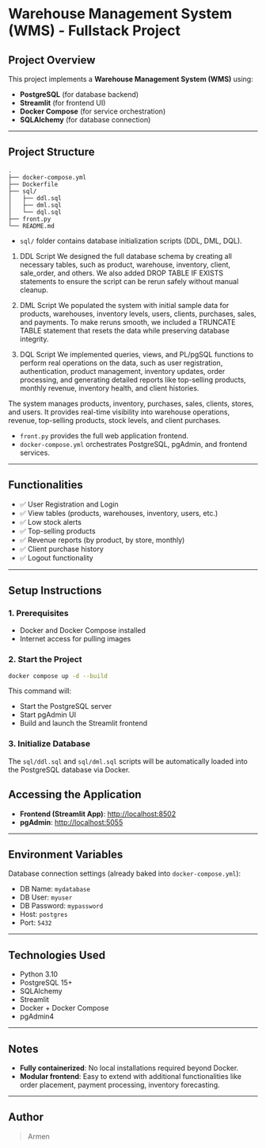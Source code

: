 
# Warehouse Management System (WMS) - Fullstack Project

## Project Overview

This project implements a **Warehouse Management System (WMS)** using:
- **PostgreSQL** (for database backend)
- **Streamlit** (for frontend UI)
- **Docker Compose** (for service orchestration)
- **SQLAlchemy** (for database connection)

---

## Project Structure

```
.
├── docker-compose.yml
├── Dockerfile
├── sql/
│   ├── ddl.sql
│   ├── dml.sql
│   └── dql.sql
├── front.py
└── README.md
```

- `sql/` folder contains database initialization scripts (DDL, DML, DQL).

1. DDL Script
We designed the full database schema by creating all necessary tables, such as product, warehouse, inventory, client, sale_order, and others. We also added DROP TABLE IF EXISTS statements to ensure the script can be rerun safely without manual cleanup.


2. DML Script
We populated the system with initial sample data for products, warehouses, inventory levels, users, clients, purchases, sales, and payments. To make reruns smooth, we included a TRUNCATE TABLE statement that resets the data while preserving database integrity.


3. DQL Script
We implemented queries, views, and PL/pgSQL functions to perform real operations on the data, such as user registration, authentication, product management, inventory updates, order processing, and generating detailed reports like top-selling products, monthly revenue, inventory health, and client histories.


The system manages products, inventory, purchases, sales, clients, stores, and users. It provides real-time visibility into warehouse operations, revenue, top-selling products, stock levels, and client purchases.


- `front.py` provides the full web application frontend.
- `docker-compose.yml` orchestrates PostgreSQL, pgAdmin, and frontend services.

---

## Functionalities

- ✅ User Registration and Login
- ✅ View tables (products, warehouses, inventory, users, etc.)
- ✅ Low stock alerts
- ✅ Top-selling products
- ✅ Revenue reports (by product, by store, monthly)
- ✅ Client purchase history
- ✅ Logout functionality

---

## Setup Instructions

### 1. Prerequisites
- Docker and Docker Compose installed
- Internet access for pulling images

### 2. Start the Project
```bash
docker compose up -d --build
```

This command will:
- Start the PostgreSQL server
- Start pgAdmin UI
- Build and launch the Streamlit frontend

### 3. Initialize Database
The `sql/ddl.sql` and `sql/dml.sql` scripts will be automatically loaded into the PostgreSQL database via Docker.

## Accessing the Application

- **Frontend (Streamlit App)**: [http://localhost:8502](http://localhost:8502)
- **pgAdmin**: [http://localhost:5055](http://localhost:5055)

---

## Environment Variables

Database connection settings (already baked into `docker-compose.yml`):
- DB Name: `mydatabase`
- DB User: `myuser`
- DB Password: `mypassword`
- Host: `postgres`
- Port: `5432`

---

## Technologies Used

- Python 3.10
- PostgreSQL 15+
- SQLAlchemy
- Streamlit
- Docker + Docker Compose
- pgAdmin4

---

## Notes

- **Fully containerized**: No local installations required beyond Docker.
- **Modular frontend**: Easy to extend with additional functionalities like order placement, payment processing, inventory forecasting.

---

## Author

> Armen

